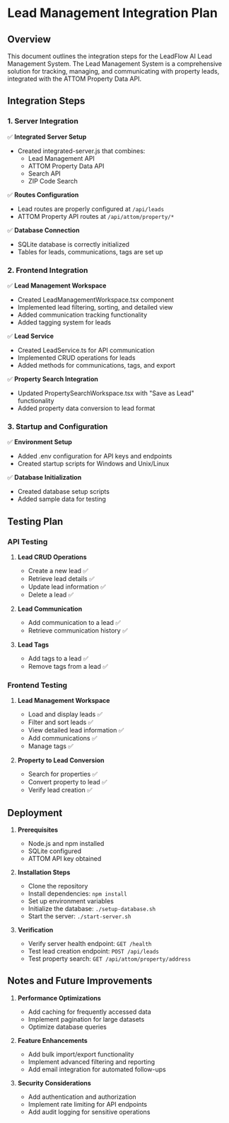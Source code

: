 # Lead Management Integration Plan

## Overview
This document outlines the integration steps for the LeadFlow AI Lead Management System. The Lead Management System is a comprehensive solution for tracking, managing, and communicating with property leads, integrated with the ATTOM Property Data API.

## Integration Steps

### 1. Server Integration

✅ **Integrated Server Setup**
- Created integrated-server.js that combines:
  - Lead Management API
  - ATTOM Property Data API
  - Search API
  - ZIP Code Search

✅ **Routes Configuration**
- Lead routes are properly configured at `/api/leads`
- ATTOM Property API routes at `/api/attom/property/*`

✅ **Database Connection**
- SQLite database is correctly initialized
- Tables for leads, communications, tags are set up

### 2. Frontend Integration

✅ **Lead Management Workspace**
- Created LeadManagementWorkspace.tsx component
- Implemented lead filtering, sorting, and detailed view
- Added communication tracking functionality
- Added tagging system for leads

✅ **Lead Service**
- Created LeadService.ts for API communication
- Implemented CRUD operations for leads
- Added methods for communications, tags, and export

✅ **Property Search Integration**
- Updated PropertySearchWorkspace.tsx with "Save as Lead" functionality
- Added property data conversion to lead format

### 3. Startup and Configuration

✅ **Environment Setup**
- Added .env configuration for API keys and endpoints
- Created startup scripts for Windows and Unix/Linux

✅ **Database Initialization**
- Created database setup scripts
- Added sample data for testing

## Testing Plan

### API Testing

1. **Lead CRUD Operations**
   - Create a new lead ✅
   - Retrieve lead details ✅
   - Update lead information ✅
   - Delete a lead ✅

2. **Lead Communication**
   - Add communication to a lead ✅
   - Retrieve communication history ✅

3. **Lead Tags**
   - Add tags to a lead ✅
   - Remove tags from a lead ✅

### Frontend Testing

1. **Lead Management Workspace**
   - Load and display leads ✅
   - Filter and sort leads ✅
   - View detailed lead information ✅
   - Add communications ✅
   - Manage tags ✅

2. **Property to Lead Conversion**
   - Search for properties ✅
   - Convert property to lead ✅
   - Verify lead creation ✅

## Deployment

1. **Prerequisites**
   - Node.js and npm installed
   - SQLite configured
   - ATTOM API key obtained

2. **Installation Steps**
   - Clone the repository
   - Install dependencies: `npm install`
   - Set up environment variables
   - Initialize the database: `./setup-database.sh`
   - Start the server: `./start-server.sh`

3. **Verification**
   - Verify server health endpoint: `GET /health`
   - Test lead creation endpoint: `POST /api/leads`
   - Test property search: `GET /api/attom/property/address`

## Notes and Future Improvements

1. **Performance Optimizations**
   - Add caching for frequently accessed data
   - Implement pagination for large datasets
   - Optimize database queries

2. **Feature Enhancements**
   - Add bulk import/export functionality
   - Implement advanced filtering and reporting
   - Add email integration for automated follow-ups

3. **Security Considerations**
   - Add authentication and authorization
   - Implement rate limiting for API endpoints
   - Add audit logging for sensitive operations
